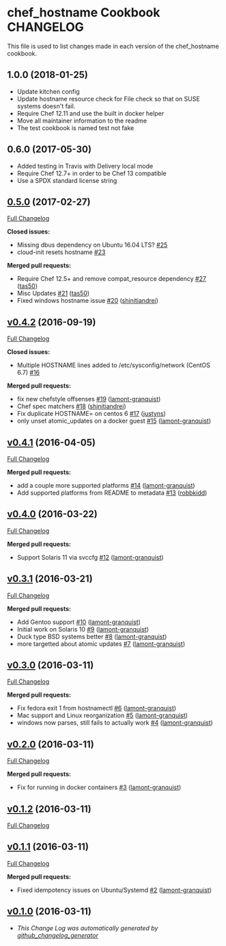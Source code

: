 # chef_hostname Cookbook CHANGELOG

This file is used to list changes made in each version of the chef_hostname cookbook.

## 1.0.0 (2018-01-25)

- Update kitchen config
- Update hostname resource check for File check so that on SUSE systems doesn't fail.
- Require Chef 12.11 and use the built in docker helper
- Move all maintainer information to the readme
- The test cookbook is named test not fake

## 0.6.0 (2017-05-30)

- Added testing in Travis with Delivery local mode
- Require Chef 12.7+ in order to be Chef 13 compatible
- Use a SPDX standard license string

## [0.5.0](https://github.com/chef-cookbooks/chef_hostname/tree/0.5.0) (2017-02-27)

[Full Changelog](https://github.com/chef-cookbooks/chef_hostname/compare/v0.4.2...0.5.0)

**Closed issues:**

- Missing dbus dependency on Ubuntu 16.04 LTS? [#25](https://github.com/chef-cookbooks/chef_hostname/issues/25)
- cloud-init resets hostname [#23](https://github.com/chef-cookbooks/chef_hostname/issues/23)

**Merged pull requests:**

- Require Chef 12.5+ and remove compat_resource dependency [#27](https://github.com/chef-cookbooks/chef_hostname/pull/27) ([tas50](https://github.com/tas50))
- Misc Updates [#21](https://github.com/chef-cookbooks/chef_hostname/pull/21) ([tas50](https://github.com/tas50))
- Fixed windows hostname issue [#20](https://github.com/chef-cookbooks/chef_hostname/pull/20) ([shinitiandrei](https://github.com/shinitiandrei))

## [v0.4.2](https://github.com/chef-cookbooks/chef_hostname/tree/v0.4.2) (2016-09-19)

[Full Changelog](https://github.com/chef-cookbooks/chef_hostname/compare/v0.4.1...v0.4.2)

**Closed issues:**

- Multiple HOSTNAME lines added to /etc/sysconfig/network (CentOS 6.7) [#16](https://github.com/chef-cookbooks/chef_hostname/issues/16)

**Merged pull requests:**

- fix new chefstyle offsenses [#19](https://github.com/chef-cookbooks/chef_hostname/pull/19) ([lamont-granquist](https://github.com/lamont-granquist))
- Chef spec matchers [#18](https://github.com/chef-cookbooks/chef_hostname/pull/18) ([shinitiandrei](https://github.com/shinitiandrei))
- Fix duplicate HOSTNAME= on centos 6 [#17](https://github.com/chef-cookbooks/chef_hostname/pull/17) ([justyns](https://github.com/justyns))
- only unset atomic_updates on a docker guest [#15](https://github.com/chef-cookbooks/chef_hostname/pull/15) ([lamont-granquist](https://github.com/lamont-granquist))

## [v0.4.1](https://github.com/chef-cookbooks/chef_hostname/tree/v0.4.1) (2016-04-05)

[Full Changelog](https://github.com/chef-cookbooks/chef_hostname/compare/v0.4.0...v0.4.1)

**Merged pull requests:**

- add a couple more supported platforms [#14](https://github.com/chef-cookbooks/chef_hostname/pull/14) ([lamont-granquist](https://github.com/lamont-granquist))
- Add supported platforms from README to metadata [#13](https://github.com/chef-cookbooks/chef_hostname/pull/13) ([robbkidd](https://github.com/robbkidd))

## [v0.4.0](https://github.com/chef-cookbooks/chef_hostname/tree/v0.4.0) (2016-03-22)

[Full Changelog](https://github.com/chef-cookbooks/chef_hostname/compare/v0.3.1...v0.4.0)

**Merged pull requests:**

- Support Solaris 11 via svccfg [#12](https://github.com/chef-cookbooks/chef_hostname/pull/12) ([lamont-granquist](https://github.com/lamont-granquist))

## [v0.3.1](https://github.com/chef-cookbooks/chef_hostname/tree/v0.3.1) (2016-03-21)

[Full Changelog](https://github.com/chef-cookbooks/chef_hostname/compare/v0.3.0...v0.3.1)

**Merged pull requests:**

- Add Gentoo support [#10](https://github.com/chef-cookbooks/chef_hostname/pull/10) ([lamont-granquist](https://github.com/lamont-granquist))
- Initial work on Solaris 10 [#9](https://github.com/chef-cookbooks/chef_hostname/pull/9) ([lamont-granquist](https://github.com/lamont-granquist))
- Duck type BSD systems better [#8](https://github.com/chef-cookbooks/chef_hostname/pull/8) ([lamont-granquist](https://github.com/lamont-granquist))
- more targetted about atomic updates [#7](https://github.com/chef-cookbooks/chef_hostname/pull/7) ([lamont-granquist](https://github.com/lamont-granquist))

## [v0.3.0](https://github.com/chef-cookbooks/chef_hostname/tree/v0.3.0) (2016-03-11)

[Full Changelog](https://github.com/chef-cookbooks/chef_hostname/compare/v0.2.0...v0.3.0)

**Merged pull requests:**

- Fix fedora exit 1 from hostnamectl [#6](https://github.com/chef-cookbooks/chef_hostname/pull/6) ([lamont-granquist](https://github.com/lamont-granquist))
- Mac support and Linux reorganization [#5](https://github.com/chef-cookbooks/chef_hostname/pull/5) ([lamont-granquist](https://github.com/lamont-granquist))
- windows now parses, still fails to actually work [#4](https://github.com/chef-cookbooks/chef_hostname/pull/4) ([lamont-granquist](https://github.com/lamont-granquist))

## [v0.2.0](https://github.com/chef-cookbooks/chef_hostname/tree/v0.2.0) (2016-03-11)

[Full Changelog](https://github.com/chef-cookbooks/chef_hostname/compare/v0.1.2...v0.2.0)

**Merged pull requests:**

- Fix for running in docker containers [#3](https://github.com/chef-cookbooks/chef_hostname/pull/3) ([lamont-granquist](https://github.com/lamont-granquist))

## [v0.1.2](https://github.com/chef-cookbooks/chef_hostname/tree/v0.1.2) (2016-03-11)

[Full Changelog](https://github.com/chef-cookbooks/chef_hostname/compare/v0.1.1...v0.1.2)

## [v0.1.1](https://github.com/chef-cookbooks/chef_hostname/tree/v0.1.1) (2016-03-11)

[Full Changelog](https://github.com/chef-cookbooks/chef_hostname/compare/v0.1.0...v0.1.1)

**Merged pull requests:**

- Fixed idempotency issues on Ubuntu/Systemd [#2](https://github.com/chef-cookbooks/chef_hostname/pull/2) ([lamont-granquist](https://github.com/lamont-granquist))

## [v0.1.0](https://github.com/chef-cookbooks/chef_hostname/tree/v0.1.0) (2016-03-11)

- _This Change Log was automatically generated by [github_changelog_generator](https://github.com/skywinder/Github-Changelog-Generator)_
